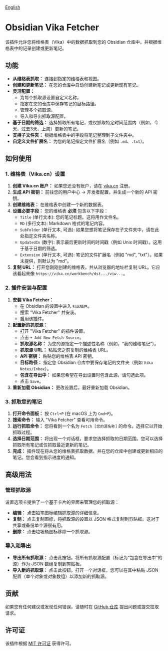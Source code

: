 [English](README.md)

# Obsidian Vika Fetcher

该插件允许您将维格表（Vika）中的数据抓取到您的 Obsidian 仓库中，并根据维格表中的记录创建或更新笔记。

## 功能

-   **从维格表抓取：** 连接到指定的维格表和视图。
-   **创建和更新笔记：** 在您的仓库中自动创建新笔记或更新现有笔记。
-   **灵活配置：**
    -   为每个抓取源设置自定义名称。
    -   指定在您的仓库中保存笔记的目标路径。
    -   管理多个抓取源。
    -   导入和导出抓取源配置。
-   **基于日期的筛选：** 选择抓取所有笔记，或仅抓取特定时间范围内（例如，今天、过去3天、上周）更新的笔记。
-   **支持子文件夹：** 根据维格表中的字段将笔记整理到子文件夹中。
-   **自定义文件扩展名：** 为您的笔记指定文件扩展名（例如 `.md`、`.txt`）。

## 如何使用

### 1. 维格表（Vika.cn）设置

1.  **创建 Vika.cn 账户：** 如果您还没有账户，请在 [vika.cn](https://vika.cn) 注册。
2.  **生成 API 密钥：** 前往您的用户中心 -> 开发者配置，并生成一个新的 API 密钥。
3.  **创建维格表：** 在维格表中创建一个新的数据表。
4.  **设置必要字段：** 您的维格表 **必须** 包含以下字段：
    -   `Title` (单行文本): 您的笔记标题。这将用作文件名。
    -   `MD` (多行文本): Markdown 格式的笔记内容。
    -   `SubFolder` (单行文本, 可选): 如果您想将笔记保存在子文件夹中，请在此处指定文件夹名称。
    -   `UpdatedIn` (数字): 表示最后更新时间的时间戳（例如 Unix 时间戳）。这用于基于日期的筛选。
    -   `Extension` (单行文本, 可选): 笔记的文件扩展名（例如 "md", "txt"）。如果未提供，则默认为 "md"。
5.  **复制 URL：** 打开您刚刚创建的维格表，并从浏览器的地址栏复制 URL。它应该看起来像 `https://vika.cn/workbench/dst.../viw...`。

### 2. 插件安装与配置

1.  **安装 Vika Fetcher：**
    -   在 Obsidian 的设置中进入 `社区插件`。
    -   搜索 "Vika Fetcher" 并安装。
    -   启用该插件。
2.  **配置新的抓取源：**
    -   打开 "Vika Fetcher" 的插件设置。
    -   点击 `+ Add New Fetch Source`。
    -   **抓取源名称：** 为您的源指定一个描述性名称（例如，“我的维格笔记”）。
    -   **抓取源 URL：** 粘贴您之前复制的维格表 URL。
    -   **API 密钥：** 粘贴您的维格表 API 密钥。
    -   **目标路径：** 指定您 Obsidian 仓库中要保存笔记的文件夹（例如 `Vika Notes/Inbox`）。
    -   **包含在导出中：** 如果您希望在导出设置时包含此源，请勾选此项。
    -   点击 `Save`。
3.  **重新加载 Obsidian：** 更改设置后，最好重新加载 Obsidian。

### 3. 抓取您的笔记

1.  **打开命令面板：** 按 `Ctrl+P` (在 macOS 上为 `Cmd+P`)。
2.  **搜索命令：** 输入 "Vika Fetcher" 查看可用命令。
3.  **运行抓取命令：** 您将看到一个名为 `Fetch [您的源名称]` 的命令。选择它以开始抓取过程。
4.  **选择日期范围：** 将出现一个对话框，要求您选择抓取的日期范围。您可以选择抓取所有笔记或仅抓取最近更新的笔记。
5.  **完成：** 插件现在将从您的维格表抓取数据，并在您的仓库中创建或更新相应的笔记。您会看到指示进度的通知。

## 高级用法

### 管理抓取源

设置选项卡提供了一个基于卡片的界面来管理您的抓取源：

-   **编辑：** 点击铅笔图标编辑抓取源的详细信息。
-   **复制：** 点击复制图标，将抓取源的设置以 JSON 格式复制到剪贴板。这对于共享或备份单个源很有用。
-   **删除：** 点击垃圾桶图标移除一个抓取源。

### 导入和导出

-   **导出所有抓取源：** 点击此按钮，将所有抓取源配置（标记为“包含在导出中”的源）作为 JSON 数组复制到剪贴板。
-   **导入新的抓取源：** 点击此按钮，打开一个对话框，您可以在其中粘贴 JSON 配置（单个对象或对象数组）以添加新的抓取源。

## 贡献

如果您有任何建议或发现任何错误，请随时在 [GitHub 仓库](<Your GitHub Repo Link Here>) 提出问题或提交拉取请求。

## 许可证

该插件根据 [MIT 许可证](LICENSE) 获得许可。
